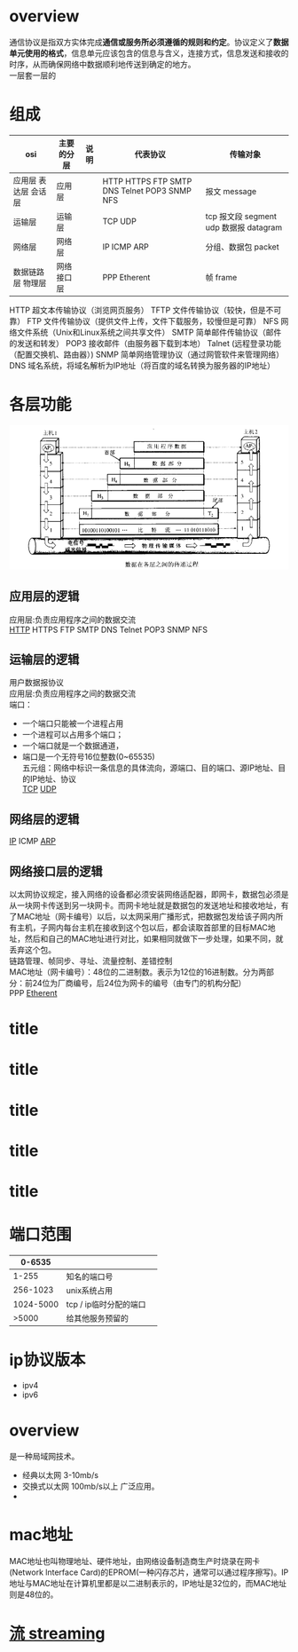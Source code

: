 # overview
通信协议是指双方实体完成**通信或服务所必须遵循的规则和约定**。协议定义了**数据单元使用的格式**，信息单元应该包含的信息与含义，连接方式，信息发送和接收的时序，从而确保网络中数据顺利地传送到确定的地方。  
一层套一层的  

# 组成
|osi|主要的分层|说明|代表协议|传输对象|
|-|-|-|-|-|
|应用层 表达层 会话层|应用层||HTTP HTTPS FTP SMTP DNS Telnet POP3 SNMP NFS|报文 message|
|运输层|运输层||TCP UDP|tcp 报文段 segment  udp 数据报 datagram|
|网络层|网络层||IP ICMP ARP|分组、数据包 packet|
|数据链路层 物理层|网络接口层||PPP Etherent|帧 frame|

HTTP 超文本传输协议（浏览网页服务）
TFTP 文件传输协议（较快，但是不可靠）
FTP 文件传输协议（提供文件上传，文件下载服务，较慢但是可靠）
NFS 网络文件系统（Unix和Linux系统之间共享文件）
SMTP 简单邮件传输协议（邮件的发送和转发）
POP3 接收邮件（由服务器下载到本地）
Talnet (远程登录功能（配置交换机、路由器）)
SNMP 简单网络管理协议（通过网管软件来管理网络）
DNS 域名系统，将域名解析为IP地址（将百度的域名转换为服务器的IP地址）

# 各层功能
![各层之间的传递过程](./transferProcess.png)  

## 应用层的逻辑
应用层:负责应用程序之间的数据交流  
[HTTP](/communication-protocol/http.html) HTTPS FTP SMTP DNS Telnet POP3 SNMP NFS  

## 运输层的逻辑
用户数据报协议  
应用层:负责应用程序之间的数据交流  
端口：
- 一个端口只能被一个进程占用  
- 一个进程可以占用多个端口；  
- 一个端口就是一个数据通道，  
- 端口是一个无符号16位整数(0~65535)  
五元组：网络中标识一条信息的具体流向，源端口、目的端口、源IP地址、目的IP地址、协议  
[TCP](/communication-protocol/tcp.html) [UDP](/communication-protocol/udp.html)  

## 网络层的逻辑
[IP](/communication-protocol/ip.html) ICMP [ARP](/communication-protocol/arp.html)

## 网络接口层的逻辑
以太网协议规定，接入网络的设备都必须安装网络适配器，即网卡，数据包必须是从一块网卡传送到另一块网卡。而网卡地址就是数据包的发送地址和接收地址，有了MAC地址（网卡编号）以后，以太网采用广播形式，把数据包发给该子网内所有主机，子网内每台主机在接收到这个包以后，都会读取首部里的目标MAC地址，然后和自己的MAC地址进行对比，如果相同就做下一步处理，如果不同，就丢弃这个包。  
链路管理、帧同步、寻址、流量控制、差错控制  
MAC地址（网卡编号）：48位的二进制数。表示为12位的16进制数。分为两部分：前24位为厂商编号，后24位为网卡的编号（由专门的机构分配）  
PPP [Etherent](/communication-protocol/etherent.md)  

# title
# title
# title
# title
# title
# 端口范围
|0-6535|||
|-|-|-|
|1-255|知名的端口号||
|256-1023|unix系统占用||
|1024-5000|tcp / ip临时分配的端口||
|>5000|给其他服务预留的||

# ip协议版本
- ipv4  
- ipv6  

# overview
是一种局域网技术。
- 经典以太网 3-10mb/s  
- 交换式以太网 100mb/s以上 广泛应用。  
-   
# mac地址
MAC地址也叫物理地址、硬件地址，由网络设备制造商生产时烧录在网卡(Network lnterface Card)的EPROM(一种闪存芯片，通常可以通过程序擦写)。IP地址与MAC地址在计算机里都是以二进制表示的，IP地址是32位的，而MAC地址则是48位的。

# [流 streaming](/communication-protocol/streaming.md)